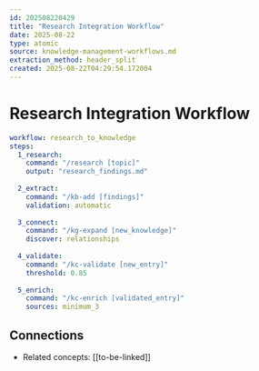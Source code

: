 ```yaml
---
id: 202508220429
title: "Research Integration Workflow"
date: 2025-08-22
type: atomic
source: knowledge-management-workflows.md
extraction_method: header_split
created: 2025-08-22T04:29:54.172004
---
```


# Research Integration Workflow

```yaml
workflow: research_to_knowledge
steps:
  1_research:
    command: "/research [topic]"
    output: "research_findings.md"
    
  2_extract:
    command: "/kb-add [findings]"
    validation: automatic
    
  3_connect:
    command: "/kg-expand [new_knowledge]"
    discover: relationships
    
  4_validate:
    command: "/kc-validate [new_entry]"
    threshold: 0.85
    
  5_enrich:
    command: "/kc-enrich [validated_entry]"
    sources: minimum_3
```

## Connections
- Related concepts: [[to-be-linked]]
